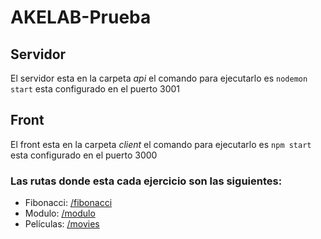 # AKELAB-Prueba

## Servidor
El servidor esta en la carpeta *api* el comando para ejecutarlo es ``nodemon start`` esta configurado en el puerto 3001


## Front
El front esta en la carpeta *client* el comando para ejecutarlo es ``npm start`` esta configurado en el puerto 3000


### Las rutas donde esta cada ejercicio son las siguientes:
  * Fibonacci: [/fibonacci](http://localhost:3000/fibonacci)
  * Modulo: [/modulo](http://localhost:3000/modulo)
  * Películas: [/movies](http://localhost:3000/movies)


